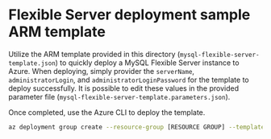 # Flexible Server deployment sample ARM template

Utilize the ARM template provided in this directory (`mysql-flexible-server-template.json`) to quickly deploy a MySQL Flexible Server instance to Azure. When deploying, simply provider the `serverName`, `administratorLogin`, and `administratorLoginPassword` for the template to deploy successfully. It is possible to edit these values in the provided parameter file (`mysql-flexible-server-template.parameters.json`).

Once completed, use the Azure CLI to deploy the template.

```bash
az deployment group create --resource-group [RESOURCE GROUP] --template-file ./mysql-flexible-server-template.json --parameters @mysql-flexible-server-template.parameters.json
```
